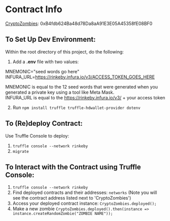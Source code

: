 # Contract Info
[CryptoZombies](https://rinkeby.etherscan.io/address/0xB4fdb624Ba48d78Da8aA91E3E05A45358fE08BF0): 0xB4fdb624Ba48d78Da8aA91E3E05A45358fE08BF0

## To Set Up Dev Environment:
Within the root directory of this project, do the following:

1. Add a **.env** file with two values:  

MNEMONIC="seed words go here"  
INFURA_URL=https://rinkeby.infura.io/v3/ACCESS_TOKEN_GOES_HERE  

MNEMONIC is equal to the 12 seed words that were generated when you generated a private key using a tool like Meta Mask.  
INFURA_URL is equal to the https://rinkeby.infura.io/v3/ + your access token  

2. Run `npm install truffle truffle-hdwallet-provider dotenv`

## To (Re)deploy Contract:

Use Truffle Console to deploy:

1. `truffle console --network rinkeby`
2. `migrate`

## To Interact with the Contract using Truffle Console:

1. `truffle console --network rinkeby`
2. Find deployed contracts and their addresses: `networks` (Note you will see the contract address listed next to 'CryptoZombies')
3. Access your deployed contract instance: `CryptoZombies.deployed();`
4. Make a new zombie `CryptoZombies.deployed().then(instance => instance.createRandomZombie("ZOMBIE NAME"));`